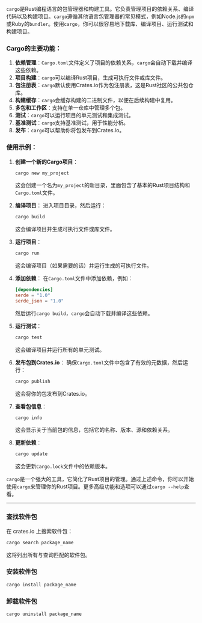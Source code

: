 `cargo`是Rust编程语言的包管理器和构建工具。它负责管理项目的依赖关系、编译代码以及构建项目。`cargo`遵循其他语言包管理器的常见模式，例如Node.js的`npm`或Ruby的`bundler`。使用`cargo`，你可以很容易地下载库、编译项目、运行测试和构建项目。

### Cargo的主要功能：

1. **依赖管理**：`Cargo.toml`文件定义了项目的依赖关系，`cargo`会自动下载并编译这些依赖。
2. **项目构建**：`cargo`可以编译Rust项目，生成可执行文件或库文件。
3. **包注册表**：`cargo`默认使用Crates.io作为包注册表，这是Rust社区的公共包仓库。
4. **构建缓存**：`cargo`会缓存构建的二进制文件，以便在后续构建中复用。
5. **多包和工作区**：支持在单一仓库中管理多个包。
6. **测试**：`cargo`可以运行项目的单元测试和集成测试。
7. **基准测试**：`cargo`支持基准测试，用于性能分析。
8. **发布**：`cargo`可以帮助你将包发布到Crates.io。

### 使用示例：

1. **创建一个新的Cargo项目**：
   ```bash
   cargo new my_project
   ```
   这会创建一个名为`my_project`的新目录，里面包含了基本的Rust项目结构和`Cargo.toml`文件。

2. **编译项目**：
   进入项目目录，然后运行：
   ```bash
   cargo build
   ```
   这会编译项目并生成可执行文件或库文件。

3. **运行项目**：
   ```bash
   cargo run
   ```
   这会编译项目（如果需要的话）并运行生成的可执行文件。

4. **添加依赖**：
   在`Cargo.toml`文件中添加依赖，例如：
   ```toml
   [dependencies]
   serde = "1.0"
   serde_json = "1.0"
   ```
   然后运行`cargo build`，`cargo`会自动下载并编译这些依赖。

5. **运行测试**：
   ```bash
   cargo test
   ```
   这会编译项目并运行所有的单元测试。

6. **发布包到Crates.io**：
   确保`Cargo.toml`文件中包含了有效的元数据，然后运行：
   ```bash
   cargo publish
   ```
   这会将你的包发布到Crates.io。

7. **查看包信息**：
   ```bash
   cargo info
   ```
   这会显示关于当前包的信息，包括它的名称、版本、源和依赖关系。

8. **更新依赖**：
   ```bash
   cargo update
   ```
   这会更新`Cargo.lock`文件中的依赖版本。

`cargo`是一个强大的工具，它简化了Rust项目的管理。通过上述命令，你可以开始使用`cargo`来管理你的Rust项目。更多高级功能和选项可以通过`cargo --help`查看。


---
### 查找软件包
在 crates.io 上搜索软件包：
```bash
cargo search package_name
```
这将列出所有与查询匹配的软件包。

### 安装软件包
```bash
cargo install package_name
```

### 卸载软件包
```bash
cargo uninstall package_name
```